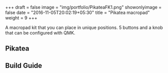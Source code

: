 +++
draft = false
image = "img/portfolio/PikateaFK1.png"
showonlyimage = false
date = "2016-11-05T20:02:19+05:30"
title = "Pikatea macropad"
weight = 9
+++

A macropad kit that you can place in unique positions. 5 buttons and a knob that can be configured with QMK.
<!--more-->

## Pikatea

## Build Guide